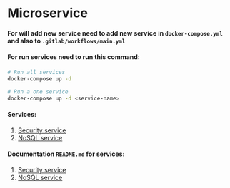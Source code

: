 # Microservice

#### For will add new service need to add new service in `docker-compose.yml` and also to `.gitlab/workflows/main.yml`

#### For run services need to run this command:
```bash
# Run all services
docker-compose up -d

# Run a one service
docker-compose up -d <service-name>
```

#### Services:
1. [Security service](./security)
2. [NoSQL service](./NoSqlDB)

#### Documentation `README.md` for services:
1. [Security service](./security/README.md)
2. [NoSQL service](./NoSqlDB/README.md)

